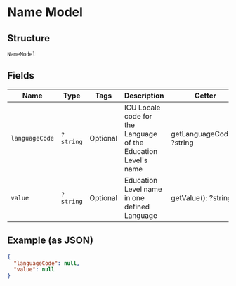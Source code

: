
# Name Model

## Structure

`NameModel`

## Fields

| Name | Type | Tags | Description | Getter | Setter |
|  --- | --- | --- | --- | --- | --- |
| `languageCode` | `?string` | Optional | ICU Locale code for the Language of the Education Level's name | getLanguageCode(): ?string | setLanguageCode(?string languageCode): void |
| `value` | `?string` | Optional | Education Level name in one defined Language | getValue(): ?string | setValue(?string value): void |

## Example (as JSON)

```json
{
  "languageCode": null,
  "value": null
}
```

